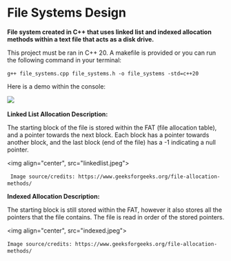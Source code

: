 # File Systems Design

**File system created in C++ that uses linked list and indexed allocation methods within a text file that acts as a disk drive.**

This project must be ran in C++ 20. A makefile is provided or you can run the following command in your terminal:
```
g++ file_systems.cpp file_systems.h -o file_systems -std=c++20
```

Here is a demo within the console:

<img src="demo.gif">

**Linked List Allocation Description:**

The starting block of the file is stored within the FAT (file allocation table), and a pointer towards the next block. Each block has a pointer towards another block, and the last block (end of the file) has a -1 indicating a null pointer.


<img align="center", src="linkedlist.jpeg">

```
 Image source/credits: https://www.geeksforgeeks.org/file-allocation-methods/
```
 
 
**Indexed Allocation Description:**

The starting block is still stored within the FAT, however it also stores all the pointers that the file contains. The file is read in order of the stored pointers.

 
 <img align="center", src="indexed.jpeg">
 
 ```
 Image source/credits: https://www.geeksforgeeks.org/file-allocation-methods/
 ```
